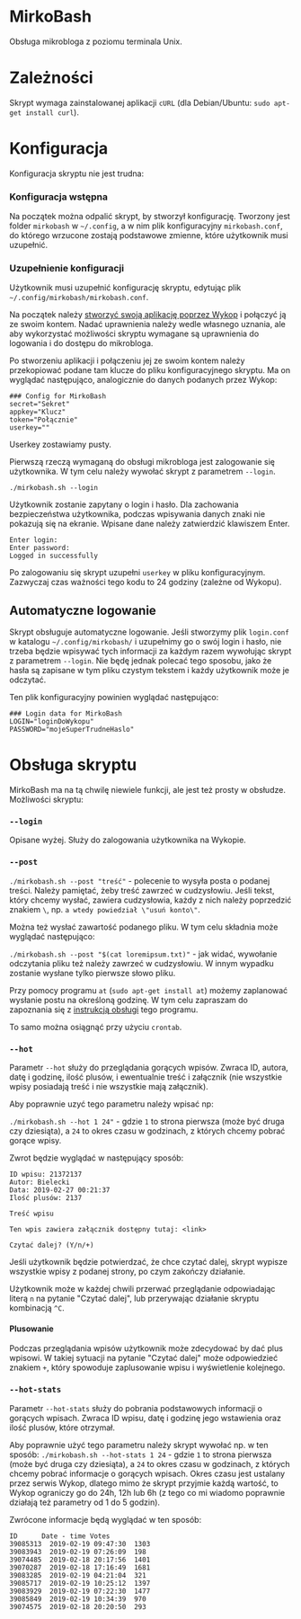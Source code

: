 # MirkoBash
Obsługa mikrobloga z poziomu terminala Unix.

# Zależności
Skrypt wymaga zainstalowanej aplikacji `cURL` (dla Debian/Ubuntu: `sudo apt-get install curl`).

# Konfiguracja
Konfiguracja skryptu nie jest trudna:

### Konfiguracja wstępna
Na początek można odpalić skrypt, by stworzył konfigurację. Tworzony jest folder `mirkobash` w `~/.config`, a w nim plik konfiguracyjny `mirkobash.conf`, do którego wrzucone zostają podstawowe zmienne, które użytkownik musi uzupełnić.

### Uzupełnienie konfiguracji
Użytkownik musi uzupełnić konfigurację skryptu, edytując plik `~/.config/mirkobash/mirkobash.conf`.

Na początek należy [stworzyć swoją aplikację poprzez Wykop](https://www.wykop.pl/dla-programistow/twoje-aplikacje/) i połączyć ją ze swoim kontem. Nadać uprawnienia należy wedle własnego uznania, ale aby wykorzystać możliwości skryptu wymagane są uprawnienia do logowania i do dostępu do mikrobloga. 

Po stworzeniu aplikacji i połączeniu jej ze swoim kontem należy przekopiować podane tam klucze do pliku konfiguracyjnego skryptu. Ma on wyglądać następująco, analogicznie do danych podanych przez Wykop:

```
### Config for MirkoBash
secret="Sekret"
appkey="Klucz"
token="Połącznie"
userkey=""
```

Userkey zostawiamy pusty.

Pierwszą rzeczą wymaganą do obsługi mikrobloga jest zalogowanie się użytkownika. W tym celu należy wywołać skrypt z parametrem `--login`.

```
./mirkobash.sh --login
```

Użytkownik zostanie zapytany o login i hasło. Dla zachowania bezpieczeństwa użytkownika, podczas wpisywania danych znaki nie pokazują się na ekranie. Wpisane dane należy zatwierdzić klawiszem Enter.

```
Enter login:
Enter password:
Logged in successfully
```

Po zalogowaniu się skrypt uzupełni `userkey` w pliku konfiguracyjnym. Zazwyczaj czas ważności tego kodu to 24 godziny (zależne od Wykopu).

## Automatyczne logowanie
Skrypt obsługuje automatyczne logowanie. Jeśli stworzymy plik `login.conf` w katalogu `~/.config/mirkobash/` i uzupełnimy go o swój login i hasło, nie trzeba będzie wpisywać tych informacji za każdym razem wywołując skrypt z parametrem `--login`. Nie będę jednak polecać tego sposobu, jako że hasła są zapisane w tym pliku czystym tekstem i każdy użytkownik może je odczytać. 

Ten plik konfiguracyjny powinien wyglądać następująco:
```
### Login data for MirkoBash
LOGIN="loginDoWykopu"
PASSWORD="mojeSuperTrudneHaslo"
```

# Obsługa skryptu
MirkoBash ma na tą chwilę niewiele funkcji, ale jest też prosty w obsłudze. Możliwości skryptu:

### `--login`
Opisane wyżej. Służy do zalogowania użytkownika na Wykopie.

### `--post`
`./mirkobash.sh --post "treść"` - polecenie to wysyła posta o podanej treści. Należy pamiętać, żeby treść zawrzeć w cudzysłowiu. Jeśli tekst, który chcemy wysłać, zawiera cudzysłowia, każdy z nich należy poprzedzić znakiem `\`, np. `a wtedy powiedział \"usuń konto\"`.

Można też wysłać zawartość podanego pliku. W tym celu składnia może wyglądać następująco:

`./mirkobash.sh --post "$(cat loremipsum.txt)"` - jak widać, wywołanie odczytania pliku też należy zawrzeć w cudzysłowiu. W innym wypadku zostanie wysłane tylko pierwsze słowo pliku.

Przy pomocy programu `at` (`sudo apt-get install at`) możemy zaplanować wysłanie postu na określoną godzinę. W tym celu zapraszam do zapoznania się z [instrukcją obsługi](https://linux.die.net/man/1/at) tego programu.

To samo można osiągnąć przy użyciu `crontab`.

### `--hot`
Parametr `--hot` służy do przeglądania gorących wpisów. Zwraca ID, autora, datę i godzinę, ilość plusów, i ewentualnie treść i załącznik (nie wszystkie wpisy posiadają treść i nie wszystkie mają załącznik).

Aby poprawnie uzyć tego parametru należy wpisać np:

`./mirkobash.sh --hot 1 24"` - gdzie `1` to strona pierwsza (może być druga czy dziesiąta), a `24` to okres czasu w godzinach, z których chcemy pobrać gorące wpisy.

Zwrot będzie wyglądać w następujący sposób:

```
ID wpisu: 21372137
Autor: Bielecki
Data: 2019-02-27 00:21:37
Ilość plusów: 2137

Treść wpisu

Ten wpis zawiera załącznik dostępny tutaj: <link>

Czytać dalej? (Y/n/+)  
```

Jeśli użytkownik będzie potwierdzać, że chce czytać dalej, skrypt wypisze wszystkie wpisy z podanej strony, po czym zakończy działanie.

Użytkownik może w każdej chwili przerwać przeglądanie odpowiadając literą `n` na pytanie "Czytać dalej", lub przerywając działanie skryptu kombinacją `^C`.

#### Plusowanie
Podczas przeglądania wpisów użytkownik może zdecydować by dać plus wpisowi. W takiej sytuacji na pytanie "Czytać dalej" może odpowiedzieć znakiem `+`, który spowoduje zaplusowanie wpisu i wyświetlenie kolejnego.

### `--hot-stats`
Parametr `--hot-stats` służy do pobrania podstawowych informacji o gorących wpisach. Zwraca ID wpisu, datę i godzinę jego wstawienia oraz ilość plusów, które otrzymał.

Aby poprawnie użyć tego parametru należy skrypt wywołać np. w ten sposób:
`./mirkobash.sh --hot-stats 1 24` - gdzie `1` to strona pierwsza (może być druga czy dziesiąta), a `24` to okres czasu w godzinach, z których chcemy pobrać informacje o gorących wpisach. Okres czasu jest ustalany przez serwis Wykop, dlatego mimo że skrypt przyjmie każdą wartość, to Wykop ograniczy go do 24h, 12h lub 6h (z tego co mi wiadomo poprawnie działają też parametry od 1 do 5 godzin).

Zwrócone informacje będą wyglądać w ten sposób:

```
ID		Date - time Votes
39085313  2019-02-19 09:47:30  1303 
39083943  2019-02-19 07:26:09  198 
39074485  2019-02-18 20:17:56  1401 
39070287  2019-02-18 17:16:49  1681 
39083285  2019-02-19 04:21:04  321 
39085717  2019-02-19 10:25:12  1397 
39083929  2019-02-19 07:22:30  1477 
39085849  2019-02-19 10:34:39  970 
39074575  2019-02-18 20:20:50  293 
```
